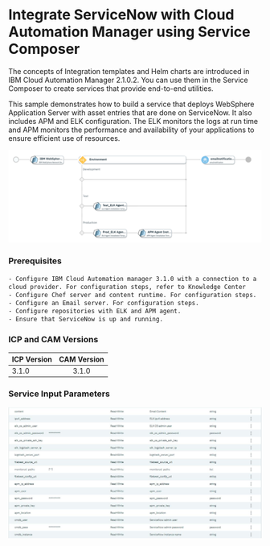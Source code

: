 <!---
Copyright IBM Corp. 2018, 2018
This code is released under the Apache 2.0 License.
--->

# Integrate ServiceNow with Cloud Automation Manager using Service Composer

The concepts of Integration templates and Helm charts are introduced in IBM Cloud Automation Manager 2.1.0.2. You can use them in the Service Composer to create services that provide end-to-end utilities.

This sample demonstrates how to build a service that deploys WebSphere Application Server with asset entries that are done on ServiceNow. It also includes APM and ELK configuration. The ELK monitors the logs at run time and APM monitors the performance and availability of your applications to ensure efficient use of resources.


![Service Diagram](./ServiceDiagram.jpg)
<p align="center" Service Diagram ></p>

### Prerequisites

    - Configure IBM Cloud Automation manager 3.1.0 with a connection to a cloud provider. For configuration steps, refer to Knowledge Center
    - Configure Chef server and content runtime. For configuration steps.
    - Configure an Email server. For configuration steps.
    - Configure repositories with ELK and APM agent.
    - Ensure that ServiceNow is up and running.


 ### ICP and CAM Versions
| ICP Version | CAM Version|
|------|:-------------:|
| 3.1.0| 3.1.0|


### Service Input Parameters
![Service Input Parameters](./inputparam.jpg)
